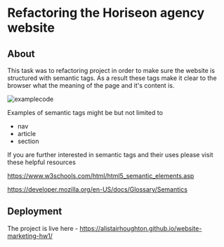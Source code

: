 # Refactoring the Horiseon agency website

## About

This task was to refactoring project in order to make sure the website is structured with semantic tags. As a result these tags make it clear to the browser what the meaning of the page and it's content is. 

![examplecode](https://user-images.githubusercontent.com/67862734/138595805-b4b77486-d8d5-4fdd-82db-ec0a888ab434.png)

Examples of semantic tags might be but not limited to 

- nav
- article 
- section 

If you are further interested in semantic tags and their uses please visit these helpful resources 

https://www.w3schools.com/html/html5_semantic_elements.asp

https://developer.mozilla.org/en-US/docs/Glossary/Semantics

## Deployment 

The project is live here - https://alistairhoughton.github.io/website-marketing-hw1/
